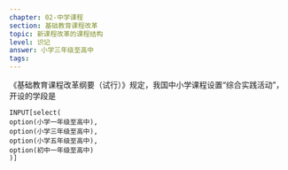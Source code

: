 ```yaml
---
chapter: 02-中学课程
section: 基础教育课程改革
topic: 新课程改革的课程结构
level: 识记
answer: 小学三年级至高中
tags:
---
```


《基础教育课程改革纲要（试行）》规定，我国中小学课程设置“综合实践活动”，开设的学段是

```meta-bind
INPUT[select(
option(小学一年级至高中),
option(小学三年级至高中),
option(小学五年级至高中),
option(初中一年级至高中)
)]
```
